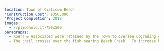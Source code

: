 ```yaml
---
location: Town of Qualicum Beach
'Construction Cost': $350,000
'Project Completion': 2018
images:
  - //placehold.it/750x500
paragraphs:
  - Koers & Associated were retained by the Town to oversee upgrading of the Hemsworth Road Trail to improve access and safety for pedestrians, cyclists and electric scooters and provide greater accessibility to the Heritage Forest Trail network.  The gavel surfaced trail with slopes of up to 20%, was raised to provide a maximum slope of just over 5%, its width, which was as narrow as 1.2 m, was increased to 3 m, and the surface was paved.
  - The trail crosses over the fish bearing Beach Creek.  To increase habitat protection and fish spawning, the existing 1800 mm diameter steel culvert was replaced with a 2100 mm diameter concrete culvert.  The culvert invert was placed below the streambed and a natural streambed created inside the culvert with the placement of streambed gravels.  At the outlet, a small plunge pool with spawning gravels was constructed and followed by the embedment of larger boulders to create a rock weir.  - The existing watermain that crossed under the creek bed was replaced with a new watermain in the pathway and overtop of the culvert, improving accessibility for the Town’s public work department staff.
---
```

